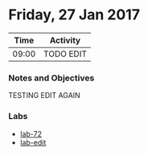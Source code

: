 # Friday, 27 Jan 2017

| Time | Activity |
| --- | --- |
| 09:00 | TODO EDIT |

### Notes and Objectives

TESTING EDIT AGAIN

### Labs

- [lab-72](http://www.github.com/learn-co-students/lab-72-web-1117)
- [lab-edit](http://www.github.com/learn-co-students/lab-edit-web-1117)
